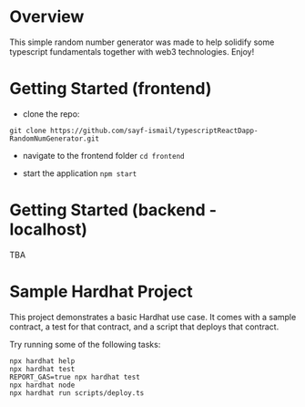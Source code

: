 # Overview
This simple random number generator was made to help solidify some typescript fundamentals together with web3 technologies. Enjoy!

# Getting Started (frontend)
- clone the repo:
```shell
git clone https://github.com/sayf-ismail/typescriptReactDapp-RandomNumGenerator.git
```
- navigate to the frontend folder
`cd frontend`

- start the application
`npm start`

# Getting Started (backend - localhost)
TBA

# Sample Hardhat Project

This project demonstrates a basic Hardhat use case. It comes with a sample contract, a test for that contract, and a script that deploys that contract.

Try running some of the following tasks:

```shell
npx hardhat help
npx hardhat test
REPORT_GAS=true npx hardhat test
npx hardhat node
npx hardhat run scripts/deploy.ts
```
